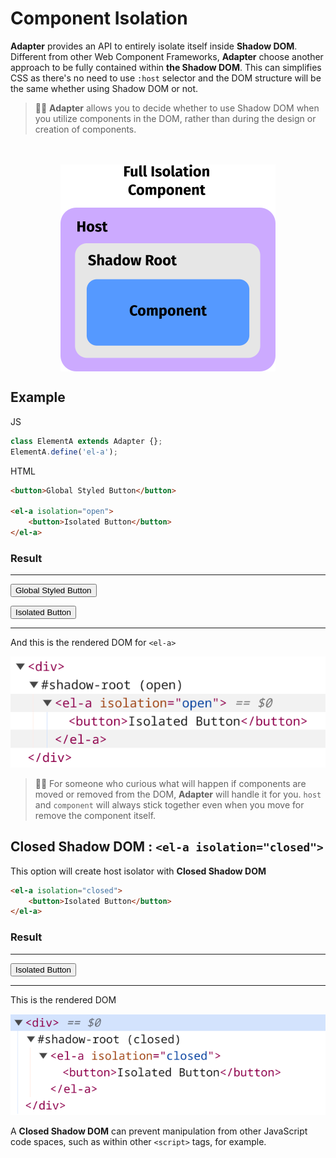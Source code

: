# Component Isolation

**Adapter** provides an API to entirely isolate itself inside **Shadow DOM**.
Different from other Web Component Frameworks, **Adapter** choose
another approach to be fully contained within **the Shadow DOM**.
This can simplifies CSS as there's no need to use `:host` selector
and the DOM structure will be the same whether using Shadow DOM or not.

<el-blockquote>

> 💁‍♀️ **Adapter** allows you to decide whether to use Shadow DOM
> when you utilize components in the DOM, rather than during the design
> or creation of components.
</el-blockquote>

<img src="isolation.png" style="display: block; margin: auto; margin-top: 3rem;">

## Example

<el-code-block>
    <div el="bar-top-left">JS</div>

```js
class ElementA extends Adapter {};
ElementA.define('el-a');
```
</el-code-block>

<el-code-block>
    <div el="bar-top-left">HTML</div>

```html
<button>Global Styled Button</button>

<el-a isolation="open">
    <button>Isolated Button</button>
</el-a>
```
</el-code-block>

### Result 
---
<button>Global Styled Button</button>

<el-a isolation="open">
    <button>Isolated Button</button>
</el-a>

---

And this is the rendered DOM for `<el-a>`

<img src="shadowdom-open.png" style="width: auto;">

<el-blockquote>

> 💁‍♀️ For someone who curious what will happen if components are moved or removed
> from the DOM, **Adapter** will handle it for you. `host` and `component`
> will always stick together even when you move for remove the component itself.
</el-blockquote>

## Closed Shadow DOM : `<el-a isolation="closed">`
This option will create host isolator with **Closed Shadow DOM**

```html
<el-a isolation="closed">
    <button>Isolated Button</button>
</el-a>
```

### Result
---
<el-a isolation="closed">
    <button>Isolated Button</button>
</el-a>

---

This is the rendered DOM

<img src="shadowdom-closed.png" style="width: auto;">

A **Closed Shadow DOM** can prevent manipulation from other JavaScript code spaces,
such as within other `<script>` tags, for example.
